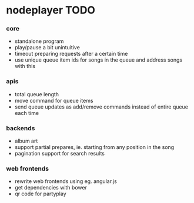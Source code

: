 nodeplayer TODO
===============

### core
- standalone program
- play/pause a bit unintuitive
- timeout preparing requests after a certain time
- use unique queue item ids for songs in the queue and address songs with this

### apis
- total queue length
- move command for queue items
- send queue updates as add/remove commands instead of entire queue each time

### backends
- album art
- support partial prepares, ie. starting from any position in the song
- pagination support for search results

### web frontends
- rewrite web frontends using eg. angular.js
- get dependencies with bower
- qr code for partyplay
